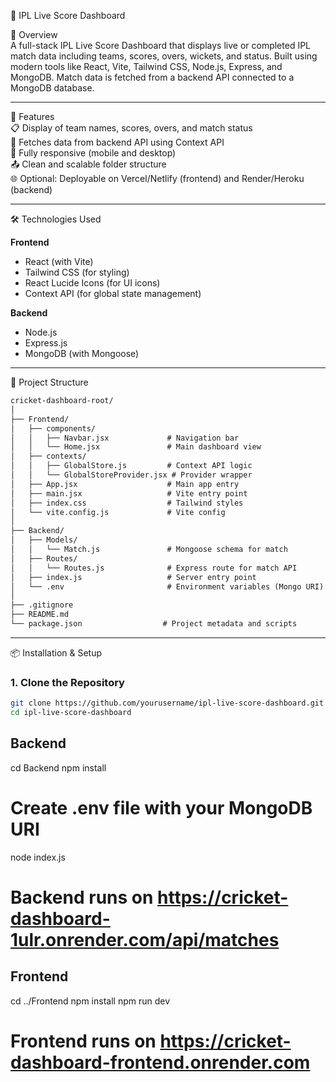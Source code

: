 🏏 IPL Live Score Dashboard

📌 Overview  
A full-stack IPL Live Score Dashboard that displays live or completed IPL match data including teams, scores, overs, wickets, and status. Built using modern tools like React, Vite, Tailwind CSS, Node.js, Express, and MongoDB. Match data is fetched from a backend API connected to a MongoDB database.

---

🚀 Features  
📋 Display of team names, scores, overs, and match status  
🔄 Fetches data from backend API using Context API  
📱 Fully responsive (mobile and desktop)  
📤 Clean and scalable folder structure  
🌐 Optional: Deployable on Vercel/Netlify (frontend) and Render/Heroku (backend)

---

🛠️ Technologies Used  

**Frontend**  
- React (with Vite)  
- Tailwind CSS (for styling)  
- React Lucide Icons (for UI icons)  
- Context API (for global state management)

**Backend**  
- Node.js  
- Express.js  
- MongoDB (with Mongoose)

---

📂 Project Structure  
```markdown
cricket-dashboard-root/
│
├── Frontend/
│   ├── components/
│   │   ├── Navbar.jsx             # Navigation bar
│   │   └── Home.jsx               # Main dashboard view
│   ├── contexts/
│   │   ├── GlobalStore.js         # Context API logic
│   │   └── GlobalStoreProvider.jsx # Provider wrapper
│   ├── App.jsx                    # Main app entry
│   ├── main.jsx                   # Vite entry point
│   ├── index.css                  # Tailwind styles
│   └── vite.config.js             # Vite config
│
├── Backend/
│   ├── Models/
│   │   └── Match.js               # Mongoose schema for match
│   ├── Routes/
│   │   └── Routes.js              # Express route for match API
│   ├── index.js                   # Server entry point
│   └── .env                       # Environment variables (Mongo URI)
│
├── .gitignore
├── README.md
└── package.json                  # Project metadata and scripts
 ```
---

📦 Installation & Setup

### 1. Clone the Repository
```bash
git clone https://github.com/yourusername/ipl-live-score-dashboard.git
cd ipl-live-score-dashboard        
 ```
##  Backend
cd Backend
npm install
# Create .env file with your MongoDB URI
node index.js
# Backend runs on https://cricket-dashboard-1ulr.onrender.com/api/matches

## Frontend

cd ../Frontend
npm install
npm run dev
# Frontend runs on https://cricket-dashboard-frontend.onrender.com

